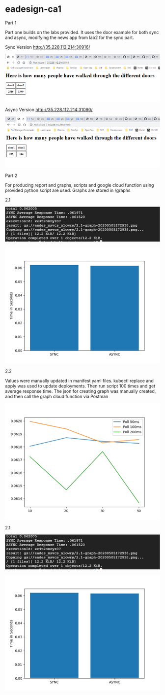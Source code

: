 # eadesign-ca1 
Part 1

Part one builds on the labs provided. It uses the door example for both sync and async, modifying the news app from lab2 for the sync part.

Sync Version
http://35.228.112.214:30916/

![alt text](https://github.com/noellowry/eadesign-ca1/raw/master/images/sync.png "Sync")

Async Version
http://35.228.112.214:31080/

![alt text](https://github.com/noellowry/eadesign-ca1/raw/master/images/async.png "Async")

Part 2

For producing report and graphs, scripts and google cloud function using provided python script are used.
Graphs are stored in /graphs

2.1

![alt text](https://github.com/noellowry/eadesign-ca1/raw/master/images/2.1-console.png "2.1 Console Output")

![alt text](https://github.com/noellowry/eadesign-ca1/raw/master/graphs/2.1-graph-20200505172938.png "2.1 Graph")



2.2

Values were manually updated in manifest yaml files. kubectl replace and apply was used to update deployments. Then run script 100 times and get average response time.
The json for creating graph was manually created, and then call the graph cloud function via Postman

![alt text](https://github.com/noellowry/eadesign-ca1/raw/master/graphs/2.2-graph-from-postman.png "2.2")


2.1

![alt text](https://github.com/noellowry/eadesign-ca1/raw/master/images/2.1-console.png "2.1 Console Output")

![alt text](https://github.com/noellowry/eadesign-ca1/raw/master/graphs/2.1-graph-20200505172938.png "2.1 Graph")

